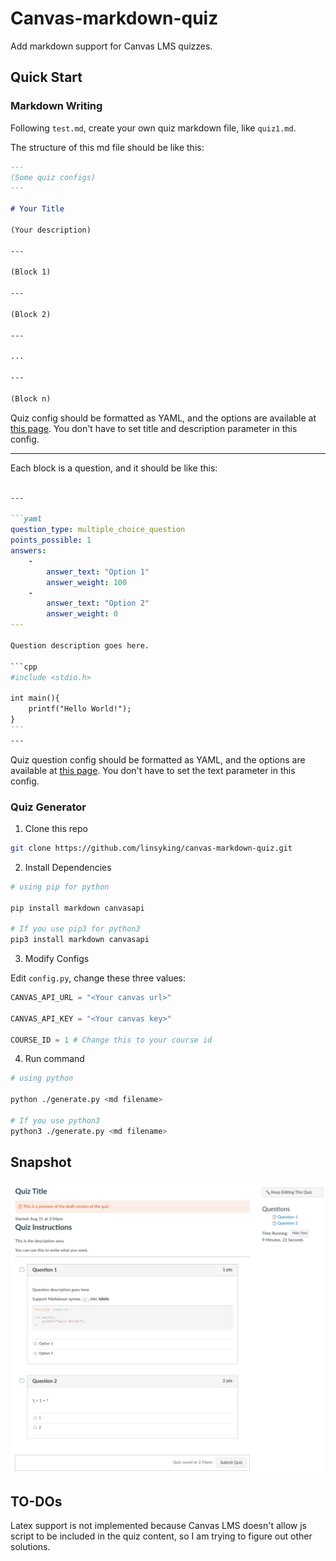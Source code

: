 # Canvas-markdown-quiz

Add markdown support for Canvas LMS quizzes.

## Quick Start

### Markdown Writing

Following `test.md`, create your own quiz markdown file, like `quiz1.md`.

The structure of this md file should be like this:

```md
---
(Some quiz configs)
---

# Your Title

(Your description)

---

(Block 1)

---

(Block 2)

---

...

---

(Block n)
```

Quiz config should be formatted as YAML, and the options are available at [this page](https://canvas.instructure.com/doc/api/quizzes.html#method.quizzes/quizzes_api.create). You don't have to set title and description parameter in this config.

---

Each block is a question, and it should be like this:

````md

---

```yaml
question_type: multiple_choice_question
points_possible: 1
answers:
    -
        answer_text: "Option 1"
        answer_weight: 100
    -
        answer_text: "Option 2"
        answer_weight: 0
---

Question description goes here.

```cpp
#include <stdio.h>

int main(){
    printf("Hello World!");
}
```
---
````

Quiz question config should be formatted as YAML, and the options are available at [this page](https://canvas.instructure.com/doc/api/quiz_questions.html#method.quizzes/quiz_questions.create). You don't have to set the text parameter in this config.

### Quiz Generator

1. Clone this repo

```sh
git clone https://github.com/linsyking/canvas-markdown-quiz.git
```

2. Install Dependencies

```sh
# using pip for python

pip install markdown canvasapi

# If you use pip3 for python3
pip3 install markdown canvasapi
```

3. Modify Configs

Edit `config.py`, change these three values:

```py
CANVAS_API_URL = "<Your canvas url>"

CANVAS_API_KEY = "<Your canvas key>"

COURSE_ID = 1 # Change this to your course id
```

4. Run command

```sh
# using python

python ./generate.py <md filename>

# If you use python3
python3 ./generate.py <md filename>
```

## Snapshot

![](img/result.png)

## TO-DOs

Latex support is not implemented because Canvas LMS doesn't allow js script to be included in the quiz content, so I am trying to figure out other solutions.

